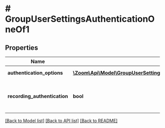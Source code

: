 # # GroupUserSettingsAuthenticationOneOf1

## Properties

Name | Type | Description | Notes
------------ | ------------- | ------------- | -------------
**authentication_options** | [**\Zoom\Api\Model\GroupUserSettingsAuthenticationOneOf1AuthenticationOptions[]**](GroupUserSettingsAuthenticationOneOf1AuthenticationOptions.md) | Authentication Options | [optional]
**recording_authentication** | **bool** | Only authenticated users can view cloud recordings | [optional]

[[Back to Model list]](../../README.md#models) [[Back to API list]](../../README.md#endpoints) [[Back to README]](../../README.md)
